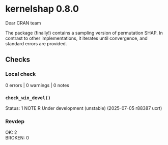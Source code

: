 # kernelshap 0.8.0

Dear CRAN team

The package (finally!) contains a sampling version of permutation SHAP. In contrast 
to other implementations, it iterates until convergence, and standard errors are provided.

## Checks

### Local check

0 errors | 0 warnings | 0 notes
  
### `check_win_devel()`

Status: 1 NOTE
R Under development (unstable) (2025-07-05 r88387 ucrt)

### Revdep

OK: 2                                                                           
BROKEN: 0
